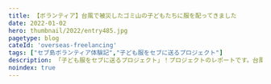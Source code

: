 ```yaml
---
title: 【ボランティア】台風で被災したゴミ山の子どもたちに服を配ってきました
date: 2022-01-02
hero: thumbnail/2022/entry485.jpg
pagetype: blog
cateId: 'overseas-freelancing'
tags: ["セブ島ボランティア体験記","子ども服をセブに送るプロジェクト"]
description: 「子ども服をセブに送るプロジェクト」！プロジェクトのレポートです。台風で被災したゴミ山の子どもたちに洋服を配布しました。今回もまた、DAREDEMO HEROさんに同行させていただきました。
noindex: true
---
```

